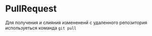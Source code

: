 # PullRequest

Для получения и слияния изменененй с удаленного репозитория используеться команда ` git pull `
